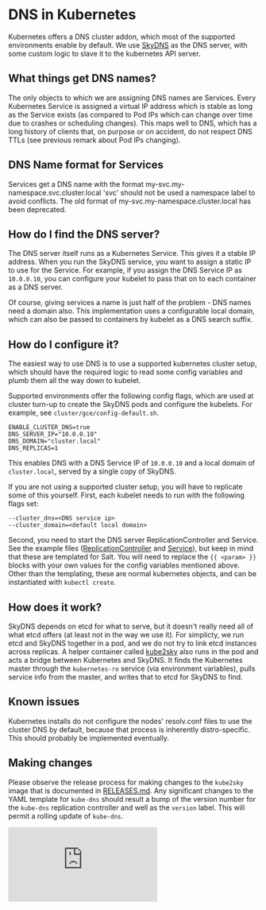 # DNS in Kubernetes

Kubernetes offers a DNS cluster addon, which most of the supported environments
enable by default.  We use [SkyDNS](https://github.com/skynetservices/skydns)
as the DNS server, with some custom logic to slave it to the kubernetes API
server.

## What things get DNS names?
The only objects to which we are assigning DNS names are Services.  Every
Kubernetes Service is assigned a virtual IP address which is stable as long as
the Service exists (as compared to Pod IPs which can change over time due to
crashes or scheduling changes).  This maps well to DNS, which has a long
history of clients that, on purpose or on accident, do not respect DNS TTLs
(see previous remark about Pod IPs changing).

## DNS Name format for Services
Services get a DNS name with the format my-svc.my-namespace.svc.cluster.local
'svc' should not be used a namespace label to avoid conflicts.
The old format of my-svc.my-namespace.cluster.local has been deprecated. 

## How do I find the DNS server?
The DNS server itself runs as a Kubernetes Service.  This gives it a stable IP
address.  When you run the SkyDNS service, you want to assign a static IP to use for
the Service.  For example, if you assign the DNS Service IP as `10.0.0.10`, you
can configure your kubelet to pass that on to each container as a DNS server.

Of course, giving services a name is just half of the problem - DNS names need a
domain also.  This implementation uses a configurable local domain, which can
also be passed to containers by kubelet as a DNS search suffix.

## How do I configure it?
The easiest way to use DNS is to use a supported kubernetes cluster setup,
which should have the required logic to read some config variables and plumb
them all the way down to kubelet.

Supported environments offer the following config flags, which are used at
cluster turn-up to create the SkyDNS pods and configure the kubelets.  For
example, see `cluster/gce/config-default.sh`.

```shell
ENABLE_CLUSTER_DNS=true
DNS_SERVER_IP="10.0.0.10"
DNS_DOMAIN="cluster.local"
DNS_REPLICAS=1
```

This enables DNS with a DNS Service IP of `10.0.0.10` and a local domain of
`cluster.local`, served by a single copy of SkyDNS.

If you are not using a supported cluster setup, you will have to replicate some
of this yourself.  First, each kubelet needs to run with the following flags
set:

```
--cluster_dns=<DNS service ip>
--cluster_domain=<default local domain>
```

Second, you need to start the DNS server ReplicationController and Service. See
the example files ([ReplicationController](skydns-rc.yaml.in) and
[Service](skydns-svc.yaml.in)), but keep in mind that these are templated for
Salt.  You will need to replace the `{{ <param> }}` blocks with your own values
for the config variables mentioned above.  Other than the templating, these are
normal kubernetes objects, and can be instantiated with `kubectl create`.

## How does it work?
SkyDNS depends on etcd for what to serve, but it doesn't really need all of
what etcd offers (at least not in the way we use it).  For simplicty, we run
etcd and SkyDNS together in a pod, and we do not try to link etcd instances
across replicas.  A helper container called [kube2sky](kube2sky/) also runs in
the pod and acts a bridge between Kubernetes and SkyDNS.  It finds the
Kubernetes master through the `kubernetes-ro` service (via environment
variables), pulls service info from the master, and writes that to etcd for
SkyDNS to find.

## Known issues
Kubernetes installs do not configure the nodes' resolv.conf files to use the
cluster DNS by default, because that process is inherently distro-specific.
This should probably be implemented eventually.

## Making changes
Please observe the release process for making changes to the `kube2sky`
image that is documented in [RELEASES.md](kube2sky/RELEASES.md). Any significant changes
to the YAML template for `kube-dns` should result a bump of the version number
for the `kube-dns` replication controller and well as the `version` label. This
will permit a rolling update of `kube-dns`.


[![Analytics](https://kubernetes-site.appspot.com/UA-36037335-10/GitHub/cluster/addons/dns/README.md?pixel)]()
